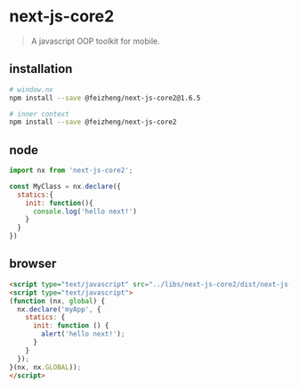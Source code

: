 # next-js-core2
> A javascript OOP toolkit for mobile.

## installation
```bash
# window.nx
npm install --save @feizheng/next-js-core2@1.6.5

# inner context
npm install --save @feizheng/next-js-core2
```

## node
```js
import nx from 'next-js-core2';

const MyClass = nx.declare({
  statics:{
    init: function(){
      console.log('hello next!')
    }
  }
})
```

## browser
```html
<script type="text/javascript" src="../libs/next-js-core2/dist/next-js-core2.js"></script>
<script type="text/javascript">
(function (nx, global) {
  nx.declare('myApp', {
    statics: {
      init: function () {
        alert('hello next!');
      }
    }
  });
}(nx, nx.GLOBAL));
</script>
```
